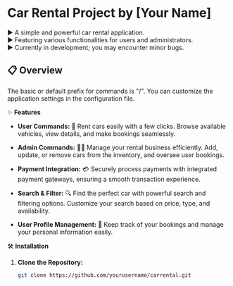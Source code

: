 # Car Rental Project by [Your Name]

▶️ A simple and powerful car rental application.  
▶️ Featuring various functionalities for users and administrators.  
▶️ Currently in development; you may encounter minor bugs.

## 📋 Overview  
The basic or default prefix for commands is "/". You can customize the application settings in the configuration file.

✨ **Features**  
- **User Commands:** 🚗 Rent cars easily with a few clicks. Browse available vehicles, view details, and make bookings seamlessly.
  
- **Admin Commands:** 👮‍♂️ Manage your rental business efficiently. Add, update, or remove cars from the inventory, and oversee user bookings.
  
- **Payment Integration:** 💳 Securely process payments with integrated payment gateways, ensuring a smooth transaction experience.
  
- **Search & Filter:** 🔍 Find the perfect car with powerful search and filtering options. Customize your search based on price, type, and availability.
  
- **User Profile Management:** 👤 Keep track of your bookings and manage your personal information easily.

🛠️ **Installation**  
1. **Clone the Repository:**  
   ```bash
   git clone https://github.com/yourusername/carrental.git
